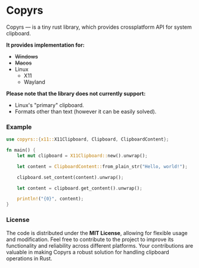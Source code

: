 # Copyrs

Copyrs — is a tiny rust library, which provides crossplatform API for system clipboard.

**It provides implementation for:**
- ~~Windows~~
- ~~Macos~~
- Linux
    - X11
    - Wayland

**Please note that the library does not currently support:**
- Linux's "primary" clipboard.
- Formats other than text (however it can be easily solved).

### Example

```rust
use copyrs::{x11::X11Clipboard, Clipboard, ClipboardContent};

fn main() {
    let mut clipboard = X11Clipboard::new().unwrap();

    let content = ClipboardContent::from_plain_str("Hello, world!");

    clipboard.set_content(content).unwrap();

    let content = clipboard.get_content().unwrap();

    println!("{0}", content);
}
```

### License
The code is distributed under the **MIT License**, allowing for flexible usage and modification. Feel free to contribute to the project to improve its functionality and reliability across different platforms. Your contributions are valuable in making Copyrs a robust solution for handling clipboard operations in Rust.